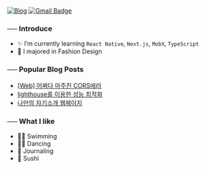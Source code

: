 <a href="https://velog.io/@hye_rin">![Blog](https://img.shields.io/badge/Tech%20Blog-11B48A?style=flat&logo=Vimeo&logoColor=white&link=https://velog.io/@hye_rin)</a>
[![Gmail Badge](https://img.shields.io/badge/Gmail-EA4335?style=flat&logo=Gmail&logoColor=white)](mailto:candy980426@gmail.com)
<br />

###  ── Introduce
- ✨ I’m currently learning `React Native`, `Next.js`, `MobX`, `TypeScript`<br />
- 👠 I majored in Fashion Design<br />

###  ── Popular Blog Posts

- <a href="https://velog.io/@hye_rin/Web-%EC%96%B4%EC%A9%8C%EB%8B%A4-%EB%A7%88%EC%A3%BC%EC%B9%9C-CORS%EC%97%90%EB%9F%AC">[Web] 어쩌다 마주친 CORS에러</a>
- <a href="https://velog.io/@hye_rin/lighthouse%EB%A5%BC-%EC%9D%B4%EC%9A%A9%ED%95%9C-%EC%84%B1%EB%8A%A5-%EC%B5%9C%EC%A0%81%ED%99%94">lighthouse를 이용한 성능 최적화</a>
- <a href="https://velog.io/@hye_rin/%EB%82%98%EB%A7%8C%EC%9D%98-%EC%9E%90%EA%B8%B0%EC%86%8C%EA%B0%9C-%EC%9B%B9%ED%8E%98%EC%9D%B4%EC%A7%80">나만의 자기소개 웹페이지</a>

###  ── What I like
- 🏊‍♀️ Swimming
- 💃🏻 Dancing
- 📝 Journaling
- 🍣 Sushi

